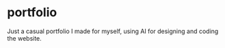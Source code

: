 # portfolio
Just a casual portfolio I made for myself, using AI for designing and coding the website.
